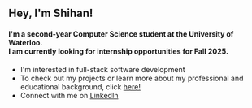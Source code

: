<h2 align="left">Hey, I'm Shihan!</h2>
<h4 align="left">I'm a second-year Computer Science student at the University of Waterloo. <br />I am currently looking for internship opportunities for Fall 2025.</h4>

- I'm interested in full-stack software development
- To check out my projects or learn more about my professional and educational background, click [here!](https://s-sharar.github.io)
- Connect with me on [LinkedIn](https://www.linkedin.com/in/shihan-sharar/)
